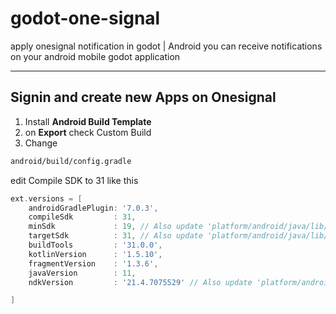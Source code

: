# godot-one-signal
apply onesignal notification in godot | Android
you can receive notifications on your android mobile godot application
_________
Signin and create new Apps  on <b>Onesignal</b>
----------
1. Install <strong>Android Build Template</strong>
2. on <strong>Export</strong> check Custom Build
3. Change 
```sh
android/build/config.gradle
```
edit Compile SDK to 31 like this
```gradle
ext.versions = [
    androidGradlePlugin: '7.0.3',
    compileSdk         : 31,
    minSdk             : 19, // Also update 'platform/android/java/lib/AndroidManifest.xml#minSdkVersion' & 'platform/android/export/export_plugin.cpp#DEFAULT_MIN_SDK_VERSION'
    targetSdk          : 31, // Also update 'platform/android/java/lib/AndroidManifest.xml#targetSdkVersion' & 'platform/android/export/export_plugin.cpp#DEFAULT_TARGET_SDK_VERSION'
    buildTools         : '31.0.0',
    kotlinVersion      : '1.5.10',
    fragmentVersion    : '1.3.6',
    javaVersion        : 11,
    ndkVersion         : '21.4.7075529' // Also update 'platform/android/detect.py#get_project_ndk_version()' when this is updated.

]
```